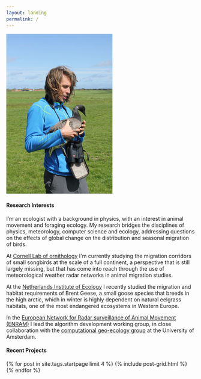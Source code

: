 ```yaml
---
layout: landing
permalink: /
---
```


<img class="page-lead-introimg" src="/images/AdriaanBrent201505.jpg">

#### Research Interests
I’m an ecologist with a background in physics, with an interest in animal movement and foraging ecology. 
My research bridges the disciplines of physics, meteorology, computer science and ecology, addressing questions on the effects of global change on the distribution and seasonal migration of birds.

At [Cornell Lab of ornithology](http://www.birds.cornell.edu) I'm currently studying the migration corridors of small songbirds at the scale of a full continent, a perspective that is still largely missing, but that has come into reach through the use of meteorological weather radar networks in animal migration studies.

At the [Netherlands Institute of Ecology](http://nioo.knaw.nl) I recently studied the migration and habitat requirements of Brent Geese, a small goose species that breeds in the high arctic, which in winter is highly dependent on natural eelgrass habitats, one of the most endangered ecosystems in Western Europe. 

In the [European Network for Radar surveillance of Animal Movement (ENRAM)](http://www.enram.eu) I lead the algorithm development working group, in close collaboration with the [computational geo-ecology group](http://ibed.uva.nl/research/research-groups/content/computational-geo-ecology/research/research.html) at the University of Amsterdam. 

#### Recent Projects

<div class="wrap">
<div class="tiles">
{% for post in site.tags.startpage limit 4 %}
        {% include post-grid.html %}
{% endfor %}
</div><!-- /.tiles -->
</div>
